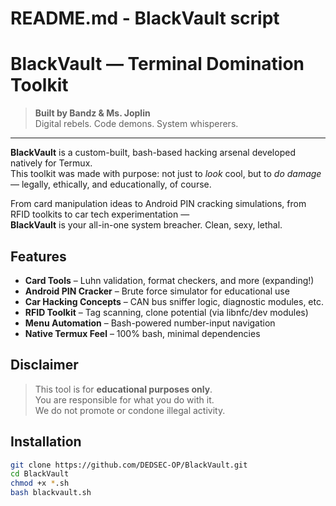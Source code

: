 # README.md - BlackVault script
# BlackVault — Terminal Domination Toolkit

> **Built by Bandz & Ms. Joplin**  
> Digital rebels. Code demons. System whisperers.

---

**BlackVault** is a custom-built, bash-based hacking arsenal developed natively for Termux.  
This toolkit was made with purpose: not just to *look* cool, but to *do damage* — legally, ethically, and educationally, of course.

From card manipulation ideas to Android PIN cracking simulations, from RFID toolkits to car tech experimentation —  
**BlackVault** is your all-in-one system breacher. Clean, sexy, lethal.

## Features

- **Card Tools** – Luhn validation, format checkers, and more (expanding!)
- **Android PIN Cracker** – Brute force simulator for educational use
- **Car Hacking Concepts** – CAN bus sniffer logic, diagnostic modules, etc.
- **RFID Toolkit** – Tag scanning, clone potential (via libnfc/dev modules)
- **Menu Automation** – Bash-powered number-input navigation
- **Native Termux Feel** – 100% bash, minimal dependencies

## Disclaimer
> This tool is for **educational purposes only**.  
> You are responsible for what you do with it.  
> We do not promote or condone illegal activity.

## Installation

```bash
git clone https://github.com/DEDSEC-OP/BlackVault.git
cd BlackVault
chmod +x *.sh
bash blackvault.sh

